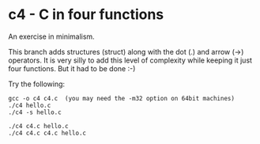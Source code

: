 c4 - C in four functions
========================

An exercise in minimalism.

This branch adds structures (struct) along with the dot (.) and arrow (->) operators.
It is very silly to add this level of complexity while keeping it just four functions.
But it had to be done :-)

Try the following:

    gcc -o c4 c4.c  (you may need the -m32 option on 64bit machines)
    ./c4 hello.c
    ./c4 -s hello.c
    
    ./c4 c4.c hello.c
    ./c4 c4.c c4.c hello.c

